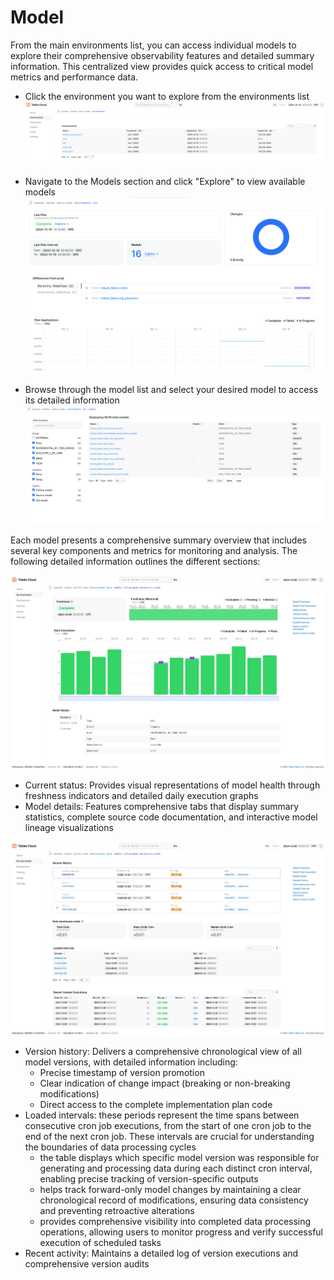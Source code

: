 # Model

From the main environments list, you can access individual models to explore their comprehensive observability features and detailed summary information. This centralized view provides quick access to critical model metrics and performance data.

- Click the environment you want to explore from the environments list
![tcloud environmnet page](environments.png)

- Navigate to the Models section and click "Explore" to view available models
![environmnet explore models](model_explore.png)

- Browse through the model list and select your desired model to access its detailed information
![environmnet model list](model_list.png)

Each model presents a comprehensive summary overview that includes several key components and metrics for monitoring and analysis. The following detailed information outlines the different sections:

![tcloud model 1](tcloud_model_1.png)

- Current status: Provides visual representations of model health through freshness indicators and detailed daily execution graphs
- Model details: Features comprehensive tabs that display summary statistics, complete source code documentation, and interactive model lineage visualizations

![tcloud model 2](tcloud_model_2.png)

- Version history: Delivers a comprehensive chronological view of all model versions, with detailed information including:
    - Precise timestamp of version promotion
    - Clear indication of change impact (breaking or non-breaking modifications)
    - Direct access to the complete implementation plan code
- Loaded intervals: these periods represent the time spans between consecutive cron job executions, from the start of one cron job to the end of the next cron job. These intervals are crucial for understanding the boundaries of data processing cycles
    - the table displays which specific model version was responsible for generating and processing data during each distinct cron interval, enabling precise tracking of version-specific outputs
    - helps track forward-only model changes by maintaining a clear chronological record of modifications, ensuring data consistency and preventing retroactive alterations
    - provides comprehensive visibility into completed data processing operations, allowing users to monitor progress and verify successful execution of scheduled tasks
- Recent activity: Maintains a detailed log of version executions and comprehensive version audits


